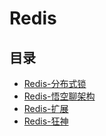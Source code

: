 #  Redis

## 目录

  * [Redis-分布式锁](/study/数据库/Redis/Redis-分布式锁/README)
  * [Redis-悟空聊架构](/study/数据库/Redis/Redis-悟空聊架构/README)
  * [Redis-扩展](/study/数据库/Redis/Redis-扩展)
  * [Redis-狂神](/study/数据库/Redis/Redis-狂神/README)